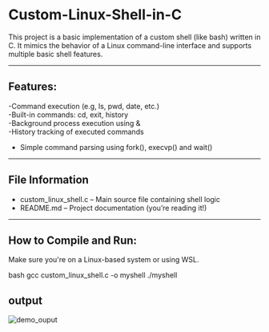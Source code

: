 # Custom-Linux-Shell-in-C

This project is a basic implementation of a custom shell (like bash) written in C. It mimics the behavior of a Linux command-line interface and supports multiple basic shell features.

-----

## Features:

 -Command execution (e.g, ls, pwd, date, etc.)  
 -Built-in commands: cd, exit, history  
 -Background process execution using &  
 -History tracking of executed commands  
 - Simple command parsing using fork(), execvp() and wait()
 
-----

## File Information

- custom_linux_shell.c – Main source file containing shell logic
- README.md – Project documentation (you’re reading it!)

 -----

 ## How to Compile and Run:
 
Make sure you're on a Linux-based system or using WSL.

bash
gcc custom_linux_shell.c -o myshell
./myshell

## output
![demo_ouput](https://github.com/user-attachments/assets/35b9109c-9a8f-4e6e-9c99-30ad2208056a)



